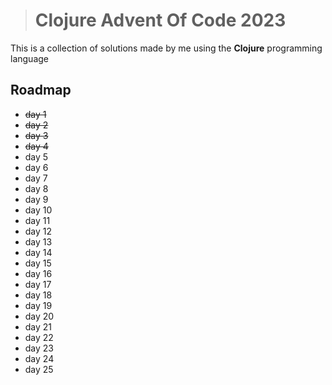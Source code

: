 > # Clojure Advent Of Code 2023
This is a collection of solutions made by me using the **Clojure** programming language

## Roadmap

- <s>day 1</s>
- <s>day 2</s>
- <s>day 3</s>
- <s>day 4</s>
- day 5
- day 6
- day 7
- day 8
- day 9
- day 10
- day 11
- day 12
- day 13
- day 14
- day 15
- day 16
- day 17
- day 18
- day 19
- day 20
- day 21
- day 22
- day 23
- day 24
- day 25

